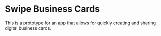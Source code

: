 # Swipe Business Cards
This is a prototype for an app that allows for quickly creating and sharing digital business cards.
